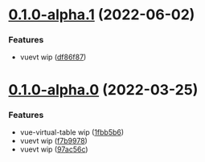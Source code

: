 # [0.1.0-alpha.1](https://github.com/xinlei3166/vuevt/compare/v0.1.0-alpha.0...v0.1.0-alpha.1) (2022-06-02)


### Features

* vuevt wip ([df86f87](https://github.com/xinlei3166/vuevt/commit/df86f87cf5e288190a6828860c14216bb94740b1))



# [0.1.0-alpha.0](https://github.com/xinlei3166/vuevt/compare/1fbb5b6c508f57f9e58a2fe2e04bc6d1eac48b57...v0.1.0-alpha.0) (2022-03-25)


### Features

* vue-virtual-table wip ([1fbb5b6](https://github.com/xinlei3166/vuevt/commit/1fbb5b6c508f57f9e58a2fe2e04bc6d1eac48b57))
* vuevt wip ([f7b9978](https://github.com/xinlei3166/vuevt/commit/f7b9978f6565c4e4d04f4e5d7f096e9927a26482))
* vuevt wip ([97ac56c](https://github.com/xinlei3166/vuevt/commit/97ac56c7d073c7e10c4b863647015a9b51276056))



